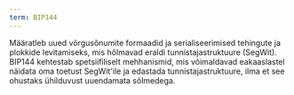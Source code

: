 ```yaml
---
term: BIP144
---
```


Määratleb uued võrgusõnumite formaadid ja serialiseerimised tehingute ja plokkide levitamiseks, mis hõlmavad eraldi tunnistajastruktuure (SegWit). BIP144 kehtestab spetsiifiliselt mehhanismid, mis võimaldavad eakaaslastel näidata oma toetust SegWit'ile ja edastada tunnistajastruktuure, ilma et see ohustaks ühilduvust uuendamata sõlmedega.